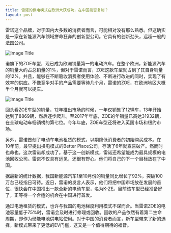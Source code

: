 ```yaml
---
title: 雷诺的换电模式在欧洲大获成功，在中国能否复制？
layout: post
---
```

雷诺这个品牌，对于国内大多数的消费者而言，可能相对没有那么熟悉。但这确实是一家在新能源汽车领域拼命狂奔的创新型公司。它具有的创新劲头，远超一般的法国公司。

![Image Title](https://f10.baidu.com/it/u=3095654193,4144203904&fm=175&app=25&f=JPEG?w=640&h=366&s=7913C518CCEB1E8A022159C30300F0A0&access=215967316)

诺旗下的ZOE车型，现已成为欧洲销量第一的电动汽车。在整个欧洲，新能源汽车的销量大约占总销量的1%，但对于雷诺而言，ZOE这款车型就占到了其自身销量的12%。并且，能够在不断吸收消费者使用体验、不断进行改进的同时，实现了有效率的供应。不像竞争对手的产品需要等待几个月，雷诺的ZOE，在欧洲地区大概半个月就可以提车。

![Image Title](https://f10.baidu.com/it/u=4249270383,3550759753&fm=175&app=25&f=JPEG?w=640&h=365&s=4BA60CC5121221CA1AA78491030050C3&access=215967316)

回头看ZOE车型的销量，12年推出市场的时候，一年仅销售了12辆车，13年开始达到了8869辆，然后逐步爬升。至2017年年底，ZOE的年销量已高达31932辆，在全球电动车畅销榜的第七位。今年年底，ZOE车型还将进入英国市场和纽约市场。

另外，雷诺首创了电动车电池租赁的模式，以期降低消费者的初始购买成本。在10年前，最早提出换电模式的Better Place公司，存活了6年就宣告破产。然而时也命也，这次雷诺却成功了。基于这一创新模式，雷诺还希望能成为最具规模的电池回收公司。雷诺不仅具有远见，还很有野心。他们将自己的下一个目标放在了中国。

据最新的统计数据，我国新能源汽车1至10月份的销量同比增长了92%，突破100万台已经指日可待。近日，雷诺的发言人表示，他们将把中国市场放在发展的首位，很快会在中国推出一款全新的电动车型，名为K-ZE。目前该车型已经准备好了，正等待一个合适的机会在中国进行首发。

通过电池租赁的模式，也许与我国的电池梯度利用模式不谋而合。当雷诺ZOE的电池容量低于75%时，雷诺会及时进行修理或回收。回收的产品依然有着第二生命周期，即作为储能电池供电站使用。对于中国的消费者而言，新车型带来了新的选择，新模式带来了更低的EV门槛，这又是一个值得期待的福音。
